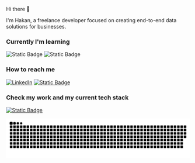 Hi there 👋 

I'm Hakan, a freelance developer focused on creating end-to-end data solutions for businesses.

### Currently I'm learning <br> 
![Static Badge](https://img.shields.io/badge/Go-blue?logo=go) ![Static Badge](https://img.shields.io/badge/Rust-orange?logo=rust)

### How to reach me

[![LinkedIn](https://img.shields.io/badge/LinkedIn-%230077B5.svg?logo=linkedin&logoColor=white)](https://linkedin.com/in/hakan-okay)
[![Static Badge](https://img.shields.io/badge/Mail-blue?logo=gmail)](mailto:hokay.ca@gmail.com)

### Check my work and my current tech stack

[![Static Badge](https://img.shields.io/badge/Portfolio-black?logo=devdotto)](https://hakanokay.dev/)

<picture>
  <source media="(prefers-color-scheme: dark)" srcset="https://raw.githubusercontent.com/h-okay/h-okay/output/github-contribution-grid-snake-dark.svg">
  <source media="(prefers-color-scheme: light)" srcset="https://raw.githubusercontent.com/h-okay/h-okay/output/github-contribution-grid-snake.svg">
  <img alt="github contribution grid snake animation" src="https://raw.githubusercontent.com/h-okay/h-okay/output/github-contribution-grid-snake.svg">
</picture>
